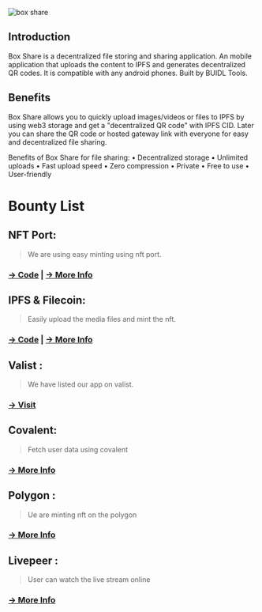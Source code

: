 ![box share](https://user-images.githubusercontent.com/102347045/192471753-97a9b33c-c555-4620-a089-095713c620b4.png)


## Introduction

Box Share is a decentralized file storing and sharing application. An mobile application that uploads the content to IPFS and generates decentralized QR codes. It is compatible with any android phones. Built by BUIDL Tools.

## Benefits

Box Share allows you to quickly upload images/videos or files to IPFS by using web3 storage and get a "decentralized QR code" with IPFS CID. Later you can share the QR code or hosted gateway link with everyone for easy and decentralized file sharing.
      
Benefits of Box Share for file sharing:
  • Decentralized storage
  • Unlimited uploads
  • Fast upload speed
  • Zero compression
  • Private
  • Free to use
  • User-friendly

# Bounty List 

## NFT Port: 
> We are using easy minting using nft port.
### [&#8594; Code](https://github.com/xcryptoshadow/BoxShare/blob/63534549becb3424aef62f10ce1bfeeeafe21c03/lib/services/mint_service.dart) | [&#8594; More Info](https://github.com/xcryptoshadow/BoxShare/blob/main/nftport.md)




## IPFS & Filecoin: 
> Easily upload the media files and mint the nft.
### [&#8594; Code](https://github.com/xcryptoshadow/BoxShare/blob/63534549becb3424aef62f10ce1bfeeeafe21c03/lib/services/mint_service.dart) | [&#8594; More Info](https://github.com/xcryptoshadow/BoxShare/blob/main/ipfs.md)

## Valist :  
> We have listed our app on valist. 
### [&#8594; Visit](https://app.valist.io/boxshare/boxshare)

## Covalent: 
> Fetch user data using covalent
### [&#8594; More Info](https://github.com/xcryptoshadow/BoxShare/blob/main/covalent.md)

## Polygon : 
> Ue are minting nft on the polygon
### [&#8594; More Info](https://github.com/xcryptoshadow/BoxShare/blob/main/polygon.md)

## Livepeer  : 
> User can watch the live stream online
### [&#8594; More Info](https://github.com/xcryptoshadow/BoxShare/blob/main/livepeer.md)


